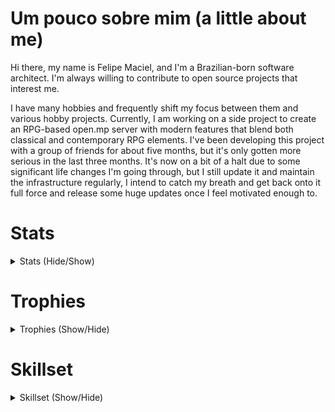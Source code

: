 # Um pouco sobre mim (a little about me)
Hi there, my name is Felipe Maciel, and I'm a Brazilian-born software architect. I'm always willing to contribute to open source projects that interest me.

I have many hobbies and frequently shift my focus between them and various hobby projects. Currently, I am working on a side project to create an RPG-based open.mp server with modern features that blend both classical and contemporary RPG elements. I've been developing this project with a group of friends for about five months, but it's only gotten more serious in the last three months. It's now on a bit of a halt due to some significant life changes I'm going through, but I still update it and maintain the infrastructure regularly, I intend to catch my breath and get back onto it full force and release some huge updates once I feel motivated enough to.



# Stats
<details>
  <summary open>Stats (Hide/Show)</summary>
  <img src="https://github-readme-stats.vercel.app/api?username=LESS14&theme=dark" alt="Github Stats"><br/>
  <img src="https://github-readme-stats.vercel.app/api/top-langs/?username=LESS14&theme=dark&langs_count=8&layout=compact&exclude_repo=QR-code-generator&hide=js,html,vue,pawn,css" alt="Github Stats"><br/>
  <a href="https://wakatime.com/@LESS14"><img src="https://wakatime.com/badge/user/018e83bd-2c15-4cd2-984f-a9fb0a3fd9f2.svg" alt="Wakatime Badge"></a><br/>
</details>

# Trophies
<details>
  <summary>Trophies (Show/Hide)</summary>
  <img src="https://github-profile-trophy.vercel.app/?username=LESS14&theme=onedark&row=3&column=2" alt="Github Trophies">
</details>

# Skillset
<details>
<summary>Skillset (Show/Hide)</summary>
<img src="https://skillicons.dev/icons?i=c,cpp,html,css,js,ts,nextjs,php,nodejs,mongo,mysql,tailwind,arduino,bootstrap,fortran,kotlin,vite,react,cs,java,r,wordpress,angular,python,docker,go,svelte,firebase,styledcomponents,swift" alt="Habilidades">
</details>


